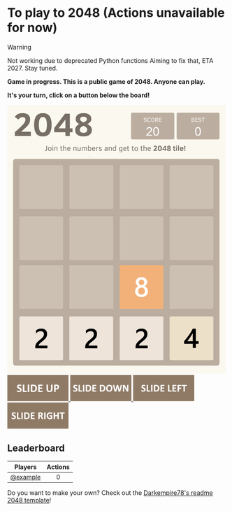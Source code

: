 # To play to 2048 (Actions unavailable for now)
> [!WARNING]
> Not working due to deprecated Python functions 
> Aiming to fix that, ETA 2027. Stay tuned. 

**Game in progress. This is a public game of 2048. Anyone can play.**

**It's your turn, click on a button below the board!**

<!-- 2048GameBoard -->
<img src="Data/gameboard.png" width="500"/>
<!-- 2048GameBoard -->

<!-- 2048GameActions -->
<a href="https://github.com/partially-unresponsive/Readme-2048/issues/new?title=2048|slideUp&body=Justpush"> 
<img src="Assets/slideUp.png"> </a> <a href="https://github.com/partially-unresponsive/Readme-2048/issues/new?title=2048|slideDown&body=Justpush"> <img src="Assets/slideDown.png"/> </a> <a href="https://github.com/partially-unresponsive/Readme-2048/issues/new?title=2048|slideLeft&body=Justpush"> <img src="Assets/slideLeft.png"/> </a> <a href="https://github.com/partially-unresponsive/Readme-2048/issues/new?title=2048|slideRight&body=Justpush"> <img src="Assets/slideRight.png"/> </a>
<!-- 2048GameActions -->



## Leaderboard

<!-- 2048Ranking -->
| Players | Actions |
|---------------|:---------:|
| [@example](https://github.com/) | 0 |
<!-- 2048Ranking -->

Do you want to make your own? Check out the [Darkempire78's readme 2048 template](https://github.com/Darkempire78/Readme-2048)!
